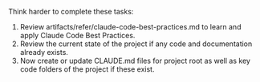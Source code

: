 Think harder to complete these tasks:
1. Review artifacts/refer/claude-code-best-practices.md to learn and apply Claude Code Best Practices.
2. Review the current state of the project if any code and documentation already exists.
3. Now create or update CLAUDE.md files for project root as well as key code folders of the project if these exist.
